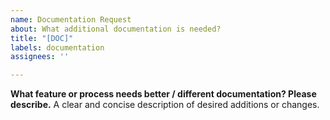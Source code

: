 ```yaml
---
name: Documentation Request
about: What additional documentation is needed?
title: "[DOC]"
labels: documentation
assignees: ''

---
```


**What feature or process needs better / different documentation? Please describe.**
A clear and concise description of desired additions or changes.
